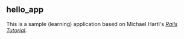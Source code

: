 ## hello_app
This is a sample (learning) application based on Michael Hartl's [_Rails Tutorial_](http://www.railstutorial.org).
